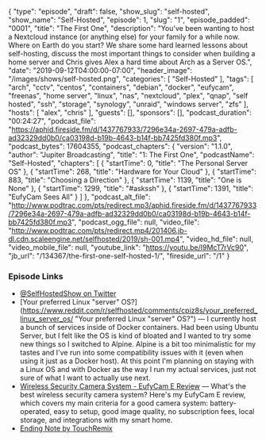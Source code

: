 {
  "type": "episode",
  "draft": false,
  "show_slug": "self-hosted",
  "show_name": "Self-Hosted",
  "episode": 1,
  "slug": "1",
  "episode_padded": "0001",
  "title": "The First One",
  "description": "You've been wanting to host a Nextcloud instance (or anything else) for your family for a while now. Where on Earth do you start? We share some hard learned lessons about self-hosting, discuss the most important things to consider when building a home server and Chris gives Alex a hard time about Arch as a Server OS.",
  "date": "2019-09-12T04:00:00-07:00",
  "header_image": "/images/shows/self-hosted.png",
  "categories": [
    "Self-Hosted"
  ],
  "tags": [
    "arch",
    "cctv",
    "centos",
    "containers",
    "debian",
    "docker",
    "eufycam",
    "freenas",
    "home server",
    "linux",
    "nas",
    "nextcloud",
    "plex",
    "qnap",
    "self hosted",
    "ssh",
    "storage",
    "synology",
    "unraid",
    "windows server",
    "zfs"
  ],
  "hosts": [
    "alex",
    "chris"
  ],
  "guests": [],
  "sponsors": [],
  "podcast_duration": "00:24:27",
  "podcast_file": "https://aphid.fireside.fm/d/1437767933/7296e34a-2697-479a-adfb-ad32329dd0b0/ca03198d-b19b-4643-b14f-bb7425fd380f.mp3",
  "podcast_bytes": 17604355,
  "podcast_chapters": {
    "version": "1.1.0",
    "author": "Jupiter Broadcasting",
    "title": "1: The First One",
    "podcastName": "Self-Hosted",
    "chapters": [
      {
        "startTime": 0,
        "title": "The Personal Server OS"
      },
      {
        "startTime": 268,
        "title": "Hardware for Your Cloud"
      },
      {
        "startTime": 883,
        "title": "Choosing a Direction"
      },
      {
        "startTime": 1139,
        "title": "One is None"
      },
      {
        "startTime": 1299,
        "title": "#askssh"
      },
      {
        "startTime": 1391,
        "title": "EufyCam Sees All"
      }
    ]
  },
  "podcast_alt_file": "http://www.podtrac.com/pts/redirect.mp3/aphid.fireside.fm/d/1437767933/7296e34a-2697-479a-adfb-ad32329dd0b0/ca03198d-b19b-4643-b14f-bb7425fd380f.mp3",
  "podcast_ogg_file": null,
  "video_file": "http://www.podtrac.com/pts/redirect.mp4/201406.jb-dl.cdn.scaleengine.net/selfhosted/2019/sh-001.mp4",
  "video_hd_file": null,
  "video_mobile_file": null,
  "youtube_link": "https://youtu.be/I9McT7rVc90",
  "jb_url": "/134367/the-first-one-self-hosted-1/",
  "fireside_url": "/1"
}


### Episode Links

  * [@SelfHostedShow on Twitter](https://twitter.com/selfhostedshow "@SelfHostedShow on Twitter")
  * [Your preferred Linux "server" OS?](https://www.reddit.com/r/selfhosted/comments/cpiz8s/your_preferred_linux_server_os/ "Your preferred Linux "server" OS?") — I currently host a bunch of services inside of Docker containers. Had been using Ubuntu Server, but I felt like the OS is kind of bloated and I wanted to try some new things so I switched to Alpine. Alpine is a bit too minimalistic for my tastes and I've run into some compatibility issues with it (even when using it just as a Docker host). At this point I'm planning on staying with a Linux OS and with Docker as the way I run my actual services, just not sure of what I want to actually use next.
  * [Wireless Security Camera System - EufyCam E Review](https://www.youtube.com/watch?v=p7eH5d9N-XU "Wireless Security Camera System - EufyCam E Review") — What's the best wireless security camera system? Here's my EufyCam E review, which covers my main criteria for a good camera system: battery-operated, easy to setup, good image quality, no subscription fees, local storage, and integrations with my smart home.
  * [Ending Note by TouchRemix](https://github.com/madsrh/TouchRemix "Ending Note by TouchRemix")


